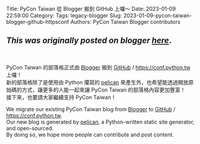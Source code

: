 Title: PyCon Taiwan 從 Blogger 搬到 GitHub 上囉～
Date: 2023-01-09 22:59:00
Category:
Tags: legacy-blogger
Slug: 2023-01-09-pycon-taiwan-blogger-github-httpsconf
Authors: PyCon Taiwan Blogger contributors

*This was originally posted on blogger [here](https://pycontw.blogspot.com/2023/01/pycon-taiwan-blogger-github-httpsconf.html)*.
---
<p>&nbsp;</p><p>PyCon Taiwan 的部落格正式由 <a href="https://pycontw.blogspot.com/">Blogger</a> 搬到 <a href="https://conf.python.tw/">GitHub</a> / <a href="https://conf.python.tw">https://conf.python.tw</a> 上囉！<br />
新的部落格除了是使用由 Python 攥寫的 <a href="https://getpelican.com/">pelican</a> 來產生外，也希望能透過開放原始碼的方式，讓更多的人能一起來讓 PyCon Taiwan 的部落格內容更加豐富！<br />
接下來，也要請大家繼續支持 PyCon Taiwan！</p>
<p>We migrate our existing PyCon Taiwan blog from  <a href="https://pycontw.blogspot.com/">Blogger</a> to <a href="https://conf.python.tw/">GitHub</a> / <a href="https://conf.python.tw">https://conf.python.tw</a>.<br />
Our new blog is generated by <a href="https://getpelican.com/">pelican</a>, a Python-written static site generator, and open-sourced.<br />
By doing so, we hope more people can contribute and post content.</p>
